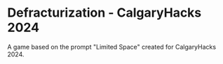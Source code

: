 # Defracturization - CalgaryHacks 2024
 A game based on the prompt "Limited Space" created for CalgaryHacks 2024.
